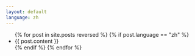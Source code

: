 ```yaml
---
layout: default
language: zh
---
```




<div class="home">

  <ul class="post-list">
    {% for post in site.posts reversed %}
    {% if post.language == "zh" %}
      <li>
        {{ post.content }}
      </li>
    {% endif %}
    {% endfor %}
  </ul>

</div>

